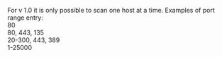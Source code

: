 For v 1.0 it is only possible to scan one host at a time.
Examples of port range entry:<br>
  80<br>
  80, 443, 135<br>
  20-300, 443, 389<br>
  1-25000
